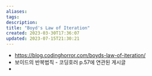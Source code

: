 ```yaml
---
aliases: 
tags: 
description:
title: "Boyd's Law of Iteration"
created: 2023-03-30T17:36:07
updated: 2023-07-15T21:30:21
---
```

- https://blog.codinghorror.com/boyds-law-of-iteration/
- 보이드의 반복법칙 - 코딩호러 p.57에 연관된 게시글
- 
